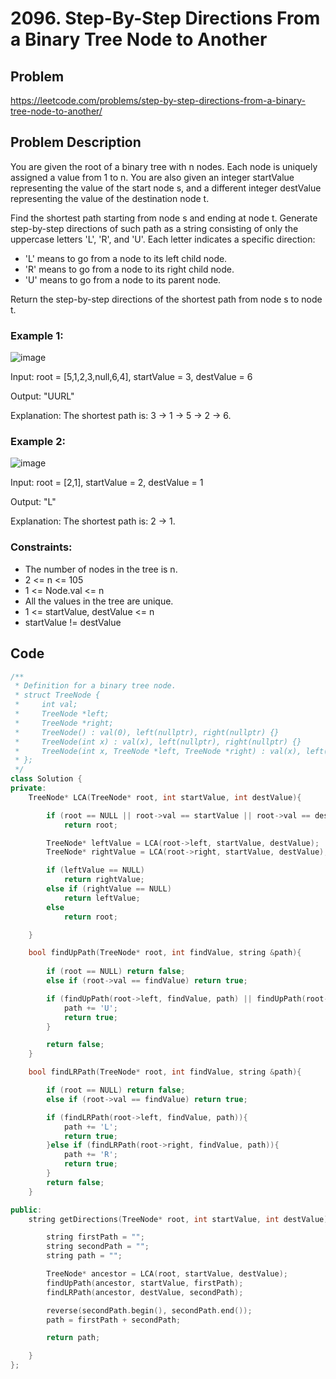 # 2096. Step-By-Step Directions From a Binary Tree Node to Another #

## Problem
https://leetcode.com/problems/step-by-step-directions-from-a-binary-tree-node-to-another/

## Problem Description

You are given the root of a binary tree with n nodes. Each node is uniquely assigned a value from 1 to n. You are also given an integer startValue representing the value of the start node s, and a different integer destValue representing the value of the destination node t.  

Find the shortest path starting from node s and ending at node t. Generate step-by-step directions of such path as a string consisting of only the uppercase letters 'L', 'R', and 'U'. Each letter indicates a specific direction:  

 * 'L' means to go from a node to its left child node.
 * 'R' means to go from a node to its right child node.
 * 'U' means to go from a node to its parent node.
   
Return the step-by-step directions of the shortest path from node s to node t.

### Example 1:

![image](https://github.com/user-attachments/assets/bcf5c9d7-8176-4218-851e-4b37c416a12d)

Input: root = [5,1,2,3,null,6,4], startValue = 3, destValue = 6  

Output: "UURL"  

Explanation: The shortest path is: 3 → 1 → 5 → 2 → 6.  

### Example 2:  

![image](https://github.com/user-attachments/assets/9245b088-d3d7-4e0f-a996-88f2b07c4ce0)

Input: root = [2,1], startValue = 2, destValue = 1  

Output: "L"  

Explanation: The shortest path is: 2 → 1.  


### Constraints:  

* The number of nodes in the tree is n.
* 2 <= n <= 105
* 1 <= Node.val <= n
* All the values in the tree are unique.
* 1 <= startValue, destValue <= n
* startValue != destValue

## Code
```cpp
/**
 * Definition for a binary tree node.
 * struct TreeNode {
 *     int val;
 *     TreeNode *left;
 *     TreeNode *right;
 *     TreeNode() : val(0), left(nullptr), right(nullptr) {}
 *     TreeNode(int x) : val(x), left(nullptr), right(nullptr) {}
 *     TreeNode(int x, TreeNode *left, TreeNode *right) : val(x), left(left), right(right) {}
 * };
 */
class Solution {
private:
    TreeNode* LCA(TreeNode* root, int startValue, int destValue){

        if (root == NULL || root->val == startValue || root->val == destValue)
            return root;

        TreeNode* leftValue = LCA(root->left, startValue, destValue);
        TreeNode* rightValue = LCA(root->right, startValue, destValue);

        if (leftValue == NULL) 
            return rightValue;
        else if (rightValue == NULL)
            return leftValue;
        else
            return root;

    }

    bool findUpPath(TreeNode* root, int findValue, string &path){
        
        if (root == NULL) return false;
        else if (root->val == findValue) return true;

        if (findUpPath(root->left, findValue, path) || findUpPath(root->right, findValue, path)){
            path += 'U';    
            return true;
        }

        return false;
    }

    bool findLRPath(TreeNode* root, int findValue, string &path){

        if (root == NULL) return false;
        else if (root->val == findValue) return true;

        if (findLRPath(root->left, findValue, path)){
            path += 'L';    
            return true;
        }else if (findLRPath(root->right, findValue, path)){
            path += 'R';
            return true;
        }
        return false;
    }

public:
    string getDirections(TreeNode* root, int startValue, int destValue) {

        string firstPath = "";
        string secondPath = "";
        string path = "";

        TreeNode* ancestor = LCA(root, startValue, destValue);
        findUpPath(ancestor, startValue, firstPath);
        findLRPath(ancestor, destValue, secondPath);

        reverse(secondPath.begin(), secondPath.end());
        path = firstPath + secondPath;

        return path;

    }
};

```
